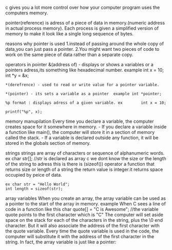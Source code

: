 c gives you a lot more control over how your computer program uses the computers memory.

pointer(reference) is adress of a piece of data in memory.(numeric address in actual process memory).
 Each process is given a simplified version of memory to make it look like a single long sequence of bytes.

reasons why pointer is used
    1.instead of passing around the whole copy of data,you can just pass a pointer.
    2.You might want two pieces of code to work on the same 
    piece of data rather than a separate copy.

operators in pointer
    &(address of) - displays or shows a variables or a pointers adress,its something like hexadecimal number. example int x = 10;    int *y = &x;

    *(derefrence) - used to read or write value for a pointer variable.

    *(pointer) - its sets a variable as a pointer  example int *pointer;

    %p format : displays adress of a given variable. ex        int x = 10; 
                                                               printf("%p", x);

memory manupilation
    Every time you declare a variable, the computer creates  space for it somewhere in memory. 
    - If  you declare a variable inside a function like main(), the computer will store it in a section of  memory called the stack. 
    - If a variable is declared outside any function, it will be stored in the globals section of  memory.

strings
    strings are array of characters or sequence of alphanumeric words.
    ex char str[]; //str is declared as array c we dont know the size or the length of the string to adress this is there is (sizeof()) operator a function that returns size or length of a string the return value is integer.it returns space occupied by peice of data.

    ex char str = "Hello World";
    int length = sizeof(str);

array variables
    When you create an array, the array variable can be used as a pointer to the start of  the array in memory. 
     example When C sees a line of code in a function like this
    char quote[] = "C is Awesome"; //the variable quote points to the first character which is "C"
    The computer will set aside space on the stack for each of  the characters in the string, plus the \0 end character. But it will also associate the address of  the first character with the quote variable. 
    Every time the quote variable is used in the code, the computer will substitute it with the address of  the first character in the string. In fact, the array variable is just like a pointer:
